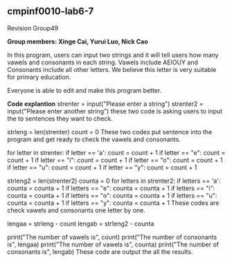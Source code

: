 ## cmpinf0010-lab6-7


Revision Group49


__Group members: Xinge Cai, Yurui Luo, Nick Cao__




In this program, users can input two strings and it will tell users how many vawels and consonants in each string. Vawels include AEIOUY and Consonants include all other letters. We believe this letter is very suitable for primary education.

Everyone is able to edit and make this program better.

**Code explantion**
strenter = input("Please enter a string")
strenter2 = input("Please enter another string") 
  these two code is asking users to input the to sentences they want to check.

strleng = len(strenter)
count = 0
  These two codes put sentence into the program and get ready to check the vawels and consonants.
  
for letter in strenter:
    if letter == 'a':
        count = count + 1
    if letter == "e":
        count = count + 1
    if letter == "i":
        count = count + 1
    if letter == "o":
        count = count + 1
    if letter == "u":
        count = count + 1
    if letter == "y":
        count = count + 1
    

strleng2 = len(strenter2)
counta = 0
for letters in strenter2:
    if letters == 'a':
        counta = counta + 1
    if letters == "e":
        counta = counta + 1
    if letters == "i":
        counta = counta + 1
    if letters == "o":
        counta = counta + 1
    if letters == "u":
        counta = counta + 1
    if letters == "y":
        counta = counta + 1
    These codes are check vawels and consonants one letter by one.

lengaa = strleng - count
lengab = strleng2 - counta    
    
print("The number of vawels is", count)
print("The number of consonants is", lengaa)
print("The number of vawels is", counta)
print("The number of consonants is", lengab)
  These code are output the all the results.
